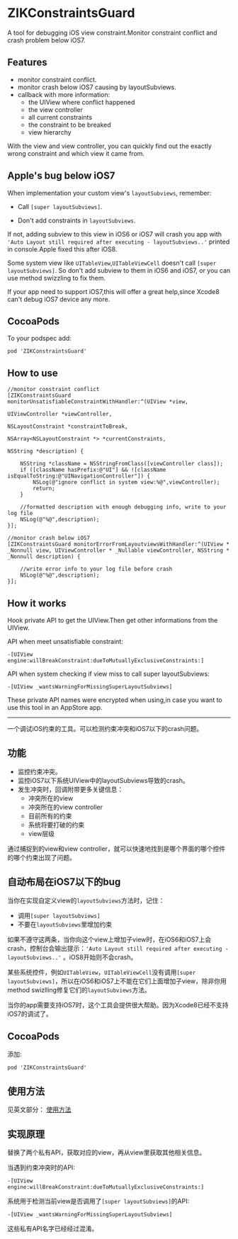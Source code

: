 # ZIKConstraintsGuard
A tool for debugging iOS view constraint.Monitor constraint conflict and crash problem below iOS7.

## Features

* monitor constraint conflict.
* monitor crash below iOS7 causing by layoutSubviews.
* callback with more information: 
	* the UIView where conflict happened
	* the view controller
	* all current constraints
	* the constraint to be breaked
	* view hierarchy

With the view and view controller, you can quickly find out the exactly wrong constraint and which view it came from.

## Apple's bug below iOS7

When implementation your custom view's `layoutSubviews`, remember:
 
* Call `[super layoutSubviews]`.
 
* Don't add constraints in `layoutSubviews`.
 
If not, adding subview to this view in iOS6 or iOS7 will crash you app with `'Auto Layout still required after executing - layoutSubviews..'` printed in console.Apple fixed this after iOS8.
 
Some system view like `UITableView`,`UITableViewCell` doesn't call `[super layoutSubviews]`. So don't add subview to them in iOS6 and iOS7, or you can use method swizzling to fix them.

If your app need to support iOS7,this will offer a great help,since Xcode8 can't debug iOS7 device any more.

## CocoaPods

To your podspec add:

```
pod 'ZIKConstraintsGuard'
```

## <a name="how-to-use"></a>How to use

```
//monitor constraint conflict
[ZIKConstraintsGuard monitorUnsatisfiableConstraintWithHandler:^(UIView *view, 
																 UIViewController *viewController, 
																 NSLayoutConstraint *constraintToBreak, 
																 NSArray<NSLayoutConstraint *> *currentConstraints, 
																 NSString *description) {
        
    NSString *className = NSStringFromClass([viewController class]);
    if ([className hasPrefix:@"UI"] && ![className isEqualToString:@"UINavigationController"]) {
        NSLog(@"ignore conflict in system view:%@",viewController);
        return;
    }
    
    //formatted description with enough debugging info, write to your log file
    NSLog(@"%@",description);
}];
```

```
//monitor crash below iOS7
[ZIKConstraintsGuard monitorErrorFromLayoutviewsWithHandler:^(UIView * _Nonnull view, UIViewController * _Nullable viewController, NSString * _Nonnull description) {
        
    //write error info to your log file before crash
    NSLog(@"%@",description);
}];
```

## How it works

Hook private API to get the UIView.Then get other informations from the UIView.

API when meet unsatisfiable constraint:

```
-[UIView engine:willBreakConstraint:dueToMutuallyExclusiveConstraints:]
```

API when system checking if view miss to call super layoutSubviews:

```
-[UIView _wantsWarningForMissingSuperLayoutSubviews]
```
These private API names were encrypted when using,in case you want to use this tool in an AppStore app.
___

一个调试iOS约束的工具。可以检测约束冲突和iOS7以下的crash问题。

## 功能
* 监控约束冲突。
* 监控iOS7以下系统UIView中的layoutSubviews导致的crash。
* 发生冲突时，回调附带更多关键信息：
	* 冲突所在的view
	* 冲突所在的view controller
	* 目前所有的约束
	* 系统将要打破的约束
	* view层级

通过捕捉到的view和view controller，就可以快速地找到是哪个界面的哪个控件的哪个约束出现了问题。

## 自动布局在iOS7以下的bug

当你在实现自定义view的`layoutSubviews`方法时，记住：

* 调用`[super layoutSubviews]`
* 不要在`layoutSubviews`里增加约束

如果不遵守这两条，当你向这个view上增加子view时，在iOS6和iOS7上会crash，控制台会输出提示：`'Auto Layout still required after executing - layoutSubviews..'` 。iOS8开始则不会crash。

某些系统控件，例如`UITableView`，`UITableViewCell`没有调用`[super layoutSubviews]`，所以在iOS6和iOS7上不能在它们上面增加子view，除非你用method swizlling修复它们的`layoutSubviews`方法。

当你的app需要支持iOS7时，这个工具会提供很大帮助。因为Xcode8已经不支持iOS7的调试了。

## CocoaPods

添加:

```
pod 'ZIKConstraintsGuard'
```

## 使用方法
见英文部分：
[使用方法](#how-to-use)

## 实现原理

替换了两个私有API，获取对应的view，再从view里获取其他相关信息。

当遇到约束冲突时的API:

```
-[UIView engine:willBreakConstraint:dueToMutuallyExclusiveConstraints:]
```

系统用于检测当前view是否调用了`[super layoutSubviews]`的API:

```
-[UIView _wantsWarningForMissingSuperLayoutSubviews]
```
这些私有API名字已经经过混淆。

